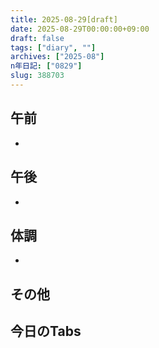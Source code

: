 ```yaml
---
title: 2025-08-29[draft]
date: 2025-08-29T00:00:00+09:00
draft: false
tags: ["diary", ""]
archives: ["2025-08"]
n年日記: ["0829"]
slug: 388703
---
```

## 午前
- 
## 午後
- 
## 体調
- 
## その他
## 今日のTabs